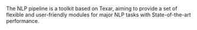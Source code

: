 The NLP pipeline is a toolkit based on Texar, aiming to provide a set of flexible and user-friendly modules for major NLP tasks with State-of-the-art performance.
